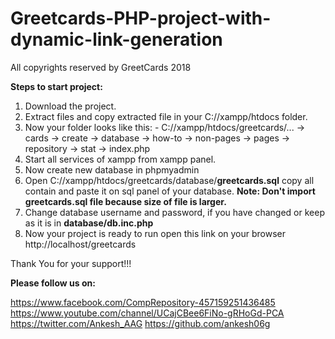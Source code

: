 # Greetcards-PHP-project-with-dynamic-link-generation

All copyrights reserved by GreetCards 2018

**Steps to start project:**

1. Download the project.
2. Extract files and copy extracted file in your C://xampp/htdocs folder.
3. Now your folder looks like this: - C://xampp/htdocs/greetcards/...
                                                              -> cards
                                                              -> create
                                                              -> database
                                                              -> how-to
                                                              -> non-pages
                                                              -> pages
                                                              -> repository
                                                              -> stat
                                                              -> index.php
4. Start all services of xampp from xampp panel.
5. Now create new database in phpmyadmin
6. Open C://xampp/htdocs/greetcards/database/**greetcards.sql** copy all contain and paste it on sql panel of your database. 
    **Note: Don't import greetcards.sql file because size of file is larger.**
7. Change database username and password, if you have changed or keep as it is in **database/db.inc.php**
8. Now your project is ready to run
    open this link on your browser http://localhost/greetcards
    
Thank You for your support!!!

**Please follow us on:**

https://www.facebook.com/CompRepository-457159251436485
https://www.youtube.com/channel/UCajCBee6FiNo-gRHoGd-PCA
https://twitter.com/Ankesh_AAG
https://github.com/ankesh06g
